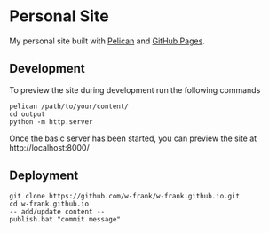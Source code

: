 # Personal Site

My personal site built with [Pelican](http://getpelican.com) and [GitHub Pages](https://pages.github.com).

## Development
To preview the site during development run the following commands
```shell
pelican /path/to/your/content/
cd output
python -m http.server
```
Once the basic server has been started, you can preview the site at http://localhost:8000/

## Deployment
```shell
git clone https://github.com/w-frank/w-frank.github.io.git
cd w-frank.github.io
-- add/update content --
publish.bat "commit message"
```
